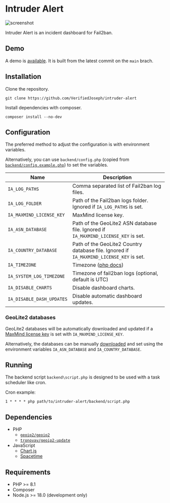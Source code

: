 # Intruder Alert
![screenshot](screenshot.png)

Intruder Alert is an incident dashboard for Fail2ban.

## Demo

A demo is [available](https://verifiedjoseph.github.io/intruder-alert/demo/). It is built from the latest commit on the `main` brach.

## Installation

Clone the repository.

```
git clone https://github.com/VerifiedJoseph/intruder-alert
```

Install dependencies with composer.

```
composer install --no-dev
```

## Configuration

The preferred method to adjust the configuration is with environment variables.

Alternatively, you can use `backend/config.php` (copied from [`backend/config.example.php`](backend/config.example.php)) to set the variables.

| Name                     | Description                                                                   |
| ------------------------ | ----------------------------------------------------------------------------- |
| `IA_LOG_PATHS`           | Comma separated list of Fail2ban log files.                                   |
| `IA_LOG_FOLDER`          | Path of the Fail2ban logs folder. Ignored if `IA_LOG_PATHS` is set.           |
| `IA_MAXMIND_LICENSE_KEY` | MaxMind license key.                                                          |
| `IA_ASN_DATABASE`        | Path of the GeoLite2 ASN database file. Ignored if `IA_MAXMIND_LICENSE_KEY` is set. |
| `IA_COUNTRY_DATABASE`    | Path of the GeoLite2 Country database file. Ignored if `IA_MAXMIND_LICENSE_KEY` is set. |
| `IA_TIMEZONE`            | Timezone ([php docs](https://www.php.net/manual/en/timezones.php))            |
| `IA_SYSTEM_LOG_TIMEZONE` | Timezone of fail2ban logs (optional, default is UTC)                          |
| `IA_DISABLE_CHARTS`      | Disable dashboard charts.                                                     |
| `IA_DISABLE_DASH_UPDATES`| Disable automatic dashboard updates.                                          |

### GeoLite2 databases

GeoLite2 databases will be automatically downloaded and updated if a [MaxMind license key](https://support.maxmind.com/hc/en-us/articles/4407111582235-Generate-a-License-Key) is set with `IA_MAXMIND_LICENSE_KEY`. 

Alternatively, the databases can be manually [downloaded](https://dev.maxmind.com/geoip/geolite2-free-geolocation-data?lang=en) and set using the environment variables `IA_ASN_DATABASE` and `IA_COUNTRY_DATABASE`.

## Running

The backend script `backend\script.php` is designed to be used with a task scheduler like cron.

Cron example:

`1 * * * * php path/to/intruder-alert/backend/script.php`

## Dependencies

- PHP
	- [`geoip2/geoip2`](https://github.com/maxmind/GeoIP2-php)
	- [`tronovav/geoip2-update`](https://github.com/tronovav/geoip2-update)
- JavaScript
	- [Chart.js](https://github.com/chartjs/Chart.js/)
	- [Spacetime](https://github.com/spencermountain/spacetime)

## Requirements

- PHP >= 8.1
- Composer
- Node.js >= 18.0 (development only)
